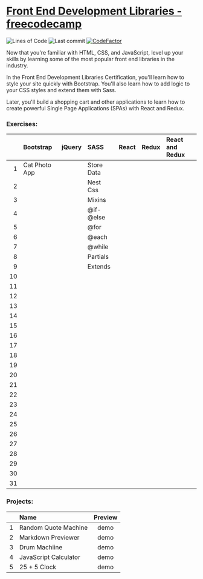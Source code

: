 # [Front End Development Libraries - freecodecamp](https://www.freecodecamp.org/learn/front-end-development-libraries/)
![Lines of Code](https://img.shields.io/tokei/lines/github.com/Krasipeace/Front-End-Development-Libraries---freecodecamp)
![Last commit](https://img.shields.io/github/last-commit/Krasipeace/Front-End-Development-Libraries---freecodecamp)
[![CodeFactor](https://www.codefactor.io/repository/github/krasipeace/front-end-development-libraries---freecodecamp/badge)](https://www.codefactor.io/repository/github/krasipeace/front-end-development-libraries---freecodecamp)

Now that you're familiar with HTML, CSS, and JavaScript, level up your skills by learning some of the most popular front end libraries in the industry.

In the Front End Development Libraries Certification, you'll learn how to style your site quickly with Bootstrap. You'll also learn how to add logic to your CSS styles and extend them with Sass.

Later, you'll build a shopping cart and other applications to learn how to create powerful Single Page Applications (SPAs) with React and Redux.

### Exercises:

| | Bootstrap | jQuery | SASS | React | Redux | React and Redux |  
| ---: | :--- | :--- | :--- | :--- | :--- | :--- |
| 1 | Cat Photo App |      | Store Data |      |      |      | 
| 2 |         |      | Nest Css   |      |      |      |
| 3 |         |      | Mixins     |      |      |      |
| 4 |         |      | @if-@else  |      |      |      |
| 5 |         |      | @for       |      |      |      |
| 6 |         |      | @each      |      |      |      |
| 7 |         |      | @while     |      |      |      |
| 8 |         |      | Partials   |      |      |      |
| 9 |         |      | Extends    |      |      |      |
| 10 |        |      |      |      |      |      |
| 11 |        |      |      |      |      |      |
| 12 |        |      |      |      |      |      |
| 13 |        |      |      |      |      |      |
| 14 |        |      |      |      |      |      |
| 15 |        |      |      |      |      |      |
| 16 |        |      |      |      |      |      |
| 17 |        |      |      |      |      |      |
| 18 |        |      |      |      |      |      |
| 19 |        |      |      |      |      |      |
| 20 |        |      |      |      |      |      |
| 21 |        |      |      |      |      |      |
| 22 |        |      |      |      |      |      |
| 23 |        |      |      |      |      |      |
| 24 |        |      |      |      |      |      |
| 25 |        |      |      |      |      |      |
| 26 |        |      |      |      |      |      |
| 27 |        |      |      |      |      |      |
| 28 |        |      |      |      |      |      |
| 29 |        |      |      |      |      |      |
| 30 |        |      |      |      |      |      |
| 31 |        |      |      |      |      |      |


### Projects:
|  | Name | Preview |
| ---: | :--- | :---: |
| 1 | Random Quote Machine  | demo |
| 2 | Markdown Previewer    | demo |
| 3 | Drum Machiine         | demo |
| 4 | JavaScript Calculator | demo |
| 5 | 25 + 5 Clock          | demo |
